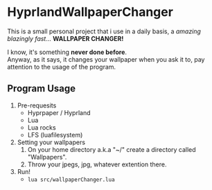 # HyprlandWallpaperChanger

<p>
    This is a small personal project that i use in a daily basis, a <em>amazing</em> <em>blazingly fast</em>... <strong>WALLPAPER CHANGER!</strong>
</p>
<p>
    I know, it's something <strong>never done before</strong>.<br>
    Anyway, as it says, it changes your wallpaper when you ask it to, pay attention to the usage of the program.<br>
</p>

## Program Usage

1. Pre-requesits 
    - Hyprpaper / Hyprland
    - Lua
    - Lua rocks
    - LFS (luafilesystem)
2. Setting your wallpapers
    1. On your home directory a.k.a "~/" create a directory called "Wallpapers".
    2. Throw your jpegs, jpg, whatever extention there.
3. Run! 
    - <code>lua src/wallpaperChanger.lua</code>
